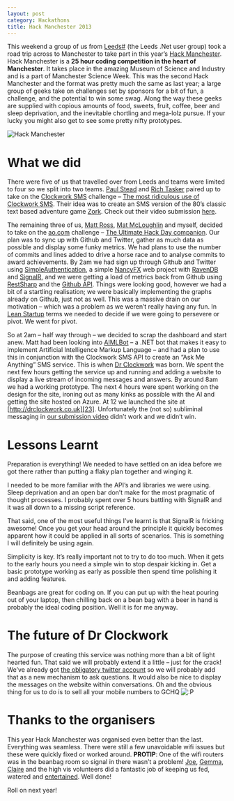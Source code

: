```yaml
---
layout: post
category: Hackathons
title: Hack Manchester 2013
---
```


This weekend a group of us from [Leeds#][1] (the Leeds .Net user group) took a road trip across to Manchester to take part in this year’s [Hack Manchester][2]. Hack Manchester is a **25 hour coding competition in the heart of Manchester**. It takes place in the amazing Museum of Science and Industry and is a part of Manchester Science Week. This was the second Hack Manchester and the format was pretty much the same as last year; a large group of geeks take on challenges set by sponsors for a bit of fun, a challenge, and the potential to win some swag. Along the way these geeks are supplied with copious amounts of food, sweets, fruit, coffee, beer and sleep deprivation, and the inevitable chortling and mega-lolz pursue. If your lucky you might also get to see some pretty nifty prototypes.

![Hack Manchester][3]

<!--excerpt-->

What we did
========

There were five of us that travelled over from Leeds and teams were limited to four so we split into two teams. [Paul Stead][4] and [Rich Tasker][5] paired up to take on the [Clockwork SMS][6] challenge – [The most ridiculous use of Clockwork SMS][7]. Their idea was to create an SMS version of the 80’s classic text based adventure game [Zork][8]. Check out their video submission [here][9].

The remaining three of us, [Matt Ross][10], [Mat McLoughlin][11] and myself, decided to take on the [ao.com][12] challenge – [The Ultimate Hack Day companion][13]. Our plan was to sync up with Github and Twitter, gather as much data as possible and display some funky metrics. We had plans to use the number of commits and lines added to drive a horse race and to analyse commits to award achievements. By 2am we had sign up through Github and Twitter using [SimpleAuthentication][14], a simple [NancyFX][15] web project with [RavenDB][16] and [SignalR,][17] and we were getting a load of metrics back from Github using [RestSharp][18] and the [Github API][19]. Things were looking good, however we had a bit of a startling realisation; we were basically implementing the graphs already on Github, just not as well. This was a massive drain on our motivation – which was a problem as we weren’t really having any fun. In [Lean Startup][20] terms we needed to decide if we were going to persevere or pivot. We went for pivot.

So at 2am – half way through – we decided to scrap the dashboard and start anew. Matt had been looking into [AIMLBot][21] – a .NET bot that makes it easy to implement Artificial Intelligence Markup Language – and had a plan to use this in conjunction with the Clockwork SMS API to create an “Ask Me Anything” SMS service. This is when [Dr Clockwork][22] was born. We spent the next few hours getting the service up and running and adding a website to display a live stream of incoming messages and answers. By around 8am we had a working prototype. The next 4 hours were spent working on the design for the site, ironing out as many kinks as possible with the AI and getting the site hosted on Azure. At 12 we launched the site at [http://drclockwork.co.uk][23]. Unfortunately the (not so) subliminal messaging in [our submission video][24] didn’t work and we didn’t win.

Lessons Learnt
==========

Preparation is everything! We needed to have settled on an idea before we got there rather than putting a flaky plan together and winging it.

I needed to be more familiar with the API’s and libraries we were using. Sleep deprivation and an open bar don’t make for the most pragmatic of thought processes. I probably spent over 5 hours battling with SignalR and it was all down to a missing script reference.

That said, one of the most useful things I’ve learnt is that SignalR is fricking awesome! Once you get your head around the principle it quickly becomes apparent how it could be applied in all sorts of scenarios. This is something I will definitely be using again.

Simplicity is key. It’s really important not to try to do too much. When it gets to the early hours you need a simple win to stop despair kicking in. Get a basic prototype working as early as possible then spend time polishing it and adding features.

Beanbags are great for coding on. If you can put up with the heat pouring out of your laptop, then chilling back on a bean bag with a beer in hand is probably the ideal coding position. Well it is for me anyway.

The future of Dr Clockwork
=================

The purpose of creating this service was nothing more than a bit of light hearted fun. That said we will probably extend it a little – just for the crack! We’ve already got [the obligatory twitter account][25] so we will probably add that as a new mechanism to ask questions. It would also be nice to display the messages on the website within conversations. Oh and the obvious thing for us to do is to sell all your mobile numbers to GCHQ ![:P][26]

Thanks to the organisers
================

This year Hack Manchester was organised even better than the last. Everything was seamless. There were still a few unavoidable wifi issues but these were quickly fixed or worked around. **PROTIP**: One of the wifi routers was in the beanbag room so signal in there wasn’t a problem! [Joe][27], [Gemma][28], [Claire][29] and the high vis volunteers did a fantastic job of keeping us fed, watered and [entertained][30]. Well done!

Roll on next year!

   [1]: http://leeds-sharp.org/
   [2]: http://www.hackmanchester.com/
   [3]: /../images/hackManchester.png
   [4]: https://twitter.com/pauljstead
   [5]: https://twitter.com/ritasker
   [6]: http://www.clockworksms.com/
   [7]: http://www.clockworksms.com/blog/hack-manchester-challenge/
   [8]: http://en.wikipedia.org/wiki/Zork
   [9]: http://www.youtube.com/watch?v=DZ3WE2z_HXs&amp;feature=youtu.be
   [10]: https://twitter.com/autonomatt
   [11]: https://twitter.com/mat_mcloughlin
   [12]: http://ao.com/
   [13]: http://blog.hackmanchester.com/post/63387766561/challenge-from-ao-com
   [14]: https://github.com/SimpleAuthentication/SimpleAuthentication
   [15]: http://nancyfx.org/
   [16]: http://ravendb.net/
   [17]: http://signalr.net/
   [18]: http://restsharp.org/
   [19]: http://developer.github.com/v3/
   [20]: http://en.wikipedia.org/wiki/Lean_Startup
   [21]: http://aimlbot.sourceforge.net/
   [22]: /../images/dr-clockwork-logo-2.png
   [23]: http://drclockwork.co.uk/
   [24]: https://vimeo.com/77905665
   [25]: https://twitter.com/dr_clockwork (Dr Clockwork)
   [26]: /../images/smilies/icon_razz.gif
   [27]: https://twitter.com/theallseeingpie
   [28]: https://twitter.com/ruby_gem
   [29]: https://twitter.com/squarejazz
   [30]: http://www.youtube.com/watch?v=ZDOmm9d6V9A
  